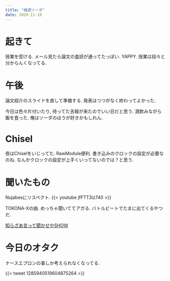```yaml
---
title: "梅酒ソーダ"
date: 2020-11-10
---
```


# 起きて
授業を受ける. メール見たら論文の査読が通ってたっぽい. YAPPY. 授業は段々と分からんくなってる.

# 午後
論文紹介のスライドを直して準備する. 発表はつつがなく終わってよかった.

今日は色々片付いたり, 待ってた吉報が来たのでいい日だと思う. 酒飲みながら飯を食った. 俺はソーダのほうが好きかもしれん.

# Chisel
夜はChiselをいじってた. RawModule便利. 書き込みのクロックの設定が必要なのね. なんかクロックの設定が上手くいってないのでは？と思う.

# 聞いたもの
Nujabesにリスペクト.
{{< youtube jfFTT3iz740 >}}

TOKONA-Xの曲. めっちゃ聞いててアガる. バトルビートでたまに出てくるやつだ.

[知らざあ言って聞かせやSHOW](https://open.spotify.com/album/3uoNHxCKlf5Y8jPEJu2Kxi?si=vnqsScWBTtebOqb9BwvBJQ)

# 今日のオタク
ナースエプロンの事しか考えられなくなってる.

{{< tweet 1285940519604875264 >}}
